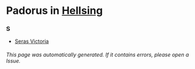 # Padorus in [Hellsing](https://myanimelist.net/manga/9760/Hellsing)

### S
* [Seras Victoria](https://github.com/shadow578/Project-Padoru/blob/master/table-of-contents/characters/SerasVictoria.md)

###### This page was automatically generated. If it contains errors, please open a Issue.
